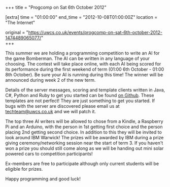 +++
title = "Progcomp on Sat 6th October 2012"

[extra]
time = "01:00:00"
end_time = "2012-10-08T01:00:00Z"
location = "The Internet"

original = "https://uwcs.co.uk/events/progcomp-on-sat-6th-october-2012-1474489065077/"    
+++

This summer we are holding a programming competition to write an AI for the game Bomberman. The AI can be written in any language of your choosing. The contest will take place online, with each AI being scored for its performance during the first weekend of term (01:00 6th October - 01:00 8th October). Be sure your AI is running during this time\! The winner will be announced during week 2 of the new term.

Details of the server messages, scoring and template clients written in Java, C\#, Python and Ruby to get you started can be found [on Github](https://github.com/UWCS/bomberman-progcomp). These templates are not perfect\! They are just something to get you started. If bugs with the server are discovered please email us at techteam@uwcs.co.uk and we will patch it.

The top three AI writers will be allowed to chose from a Kindle, a Raspberry Pi and an Arduino, with the person in 1st getting first choice and the person placing 2nd getting second choice. In addition to this they will be invited to look around IBM Warwick\! The prizes will be awarded by IBM during a prize giving ceremony/networking session near the start of term 3. If you haven't won a prize you should still come along as we will be handing out mini solar powered cars to competition participants\!

Ex-members are free to participate although only current students will be eligible for prizes.

Happy programming and good luck\!

